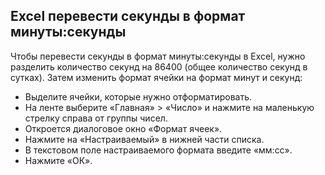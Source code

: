 ## Excel перевести секунды в формат минуты:секунды

Чтобы перевести секунды в формат минуты:секунды в Excel, нужно разделить количество секунд на 86400 (общее количество секунд в сутках). Затем изменить формат ячейки на формат минут и секунд:  

- Выделите ячейки, которые нужно отформатировать.
- На ленте выберите «Главная» > «Число» и нажмите на маленькую стрелку справа от группы чисел.
- Откроется диалоговое окно «Формат ячеек».
- Нажмите на «Настраиваемый» в нижней части списка.
- В текстовом поле настраиваемого формата введите «мм:сс».
- Нажмите «ОК».

## 